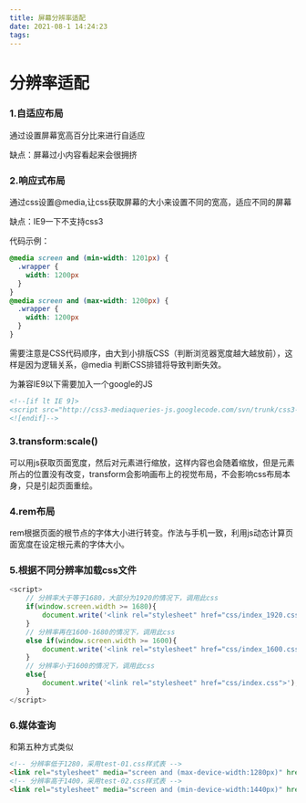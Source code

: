 ```yaml
---
title: 屏幕分辨率适配
date: 2021-08-1 14:24:23
tags:
---
```


# 分辨率适配

### 1.自适应布局

通过设置屏幕宽高百分比来进行自适应

缺点：屏幕过小内容看起来会很拥挤
<!-- more -->
### 2.响应式布局

通过css设置@media,让css获取屏幕的大小来设置不同的宽高，适应不同的屏幕

缺点：IE9一下不支持css3

代码示例：

```css
@media screen and (min-width: 1201px) {
  .wrapper {
  	width: 1200px
  }
}
@media screen and (max-width: 1200px) {
  .wrapper {
  	width: 1200px
  }
}
```

需要注意是CSS代码顺序，由大到小排版CSS（判断浏览器宽度越大越放前），这样是因为逻辑关系，@media 判断CSS排错将导致判断失效。

为兼容IE9以下需要加入一个google的JS

```html
<!--[if lt IE 9]>
<script src="http://css3-mediaqueries-js.googlecode.com/svn/trunk/css3-mediaqueries.js"></script>
<![endif]-->
```



### 3.transform:scale()

可以用js获取页面宽度，然后对元素进行缩放，这样内容也会随着缩放，但是元素所占的位置没有改变，transform会影响画布上的视觉布局，不会影响css布局本身，只是引起页面重绘。

### 4.rem布局

rem根据页面的根节点的字体大小进行转变。作法与手机一致，利用js动态计算页面宽度在设定根元素的字体大小。

### 5.根据不同分辨率加载css文件

```js
<script>
    // 分辨率大于等于1680，大部分为1920的情况下，调用此css
    if(window.screen.width >= 1680){
        document.write('<link rel="stylesheet" href="css/index_1920.css">');
    }
    // 分辨率再在1600-1680的情况下，调用此css
    else if(window.screen.width >= 1600){
        document.write('<link rel="stylesheet" href="css/index_1600.css">');
    }
    // 分辨率小于1600的情况下，调用此css
    else{
        document.write('<link rel="stylesheet" href="css/index.css">');
    }
</script>
```

### 6.媒体查询

和第五种方式类似

```html
<!-- 分辨率低于1280，采用test-01.css样式表 -->
<link rel="stylesheet" media="screen and (max-device-width:1280px)" href="test-01.css">
<!-- 分辨率高于1400，采用test-02.css样式表 -->
<link rel="stylesheet" media="screen and (min-device-width:1440px)" href="test-02.css">
```

